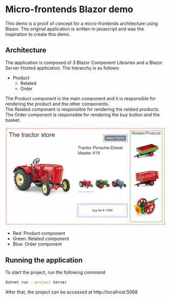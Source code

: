 # Micro-frontends Blazor demo 

This demo is a proof of concept for a micro-frontends architecture using Blazor.
The original application is written in javascript and was the inspiration to create this demo.

## Architecture

The application is composed of 3 Blazor Component Libraries and a Blazor Server Hosted application.
The hierarchy is as follows:
* Product
	* Related
	* Order

The Product component is the main component and it is responsible for rendering the product and the other components.  
The Related component is responsible for rendering the related products.  
The Order component is responsible for rendering the buy button and the basket.  

![Architecture](/imgs/Screenshot_490.png)
* Red: Product component
* Green: Related component
* Blue: Order component

## Running the application
To start the project, run the following command:
```bash
dotnet run --project Server
```
After that, the project can be accessed at http://localhost:5068

